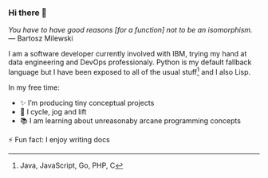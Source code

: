 ### Hi there 👋

*You have to have good reasons \[for a function\] not to be an isomorphism.*  
— Bartosz Milewski

I am a software developer currently involved with IBM, trying my hand at data engineering and DevOps professionaly. Python is my default fallback language but I have been exposed to all of the usual stuff[^1] and I also Lisp.

In my free time:
- ✨ I’m producing tiny conceptual projects
- 🚴 I cycle, jog and lift
- 📚 I am learning about unreasonaby arcane programming concepts

⚡ Fun fact: I enjoy writing docs

[^1]: Java, JavaScript, Go, PHP, C
